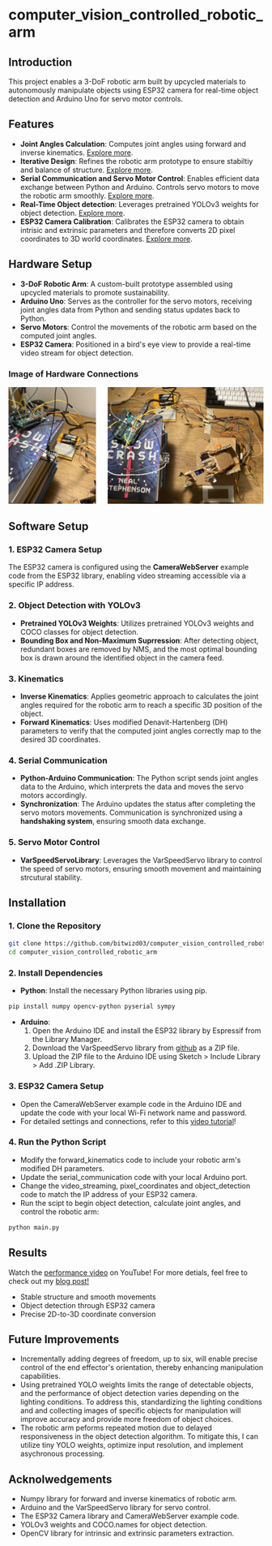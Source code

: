 # computer_vision_controlled_robotic_arm
## Introduction
This project enables a 3-DoF robotic arm built by upcycled materials to autonomously manipulate objects using ESP32 camera for real-time object detection and Arduino Uno for servo motor controls. 

## Features
- **Joint Angles Calculation**: Computes joint angles using forward and inverse kinematics. [Explore more](https://bitwiz03.medium.com/start-of-my-journey-into-computer-vision-controlled-3-dof-robotic-arm-3353c88c40bf).
- **Iterative Design**: Refines the robotic arm prototype to ensure stabiltiy and balance of structure. [Explore more](https://bitwiz03.medium.com/evaluating-and-enhancing-my-3-dof-robotic-arm-hardware-software-0fe39215a9fd).
- **Serial Communication and Servo Motor Control**: Enables efficient data exchange between Python and Arduino. Controls servo motors to move the robotic arm smoothly. [Explore more](https://bitwiz03.medium.com/fine-tuning-control-systems-optimizing-motor-algorithms-and-communication-protocols-for-robotic-a84301adf23b).
- **Real-Time Object detection**: Leverages pretrained YOLOv3 weights for object detection. [Explore more](https://bitwiz03.medium.com/adding-vision-to-robotic-arm-setting-up-the-esp32-camera-for-object-detection-d72eb6692d51).
- **ESP32 Camera Calibration**:  Calibrates the ESP32 camera to obtain intrisic and extrinsic parameters and therefore converts 2D pixel coordinates to 3D world coordinates. [Explore more](https://bitwiz03.medium.com/bridging-dimensions-camera-calibration-for-2d-to-3d-mapping-3d2b0a060a6f).

## Hardware Setup
- **3-DoF Robotic Arm**: A custom-built prototype assembled using upcycled materials to promote sustainability.
- **Arduino Uno**: Serves as the controller for the servo motors, receiving joint angles data from Python and sending status updates back to Python. 
- **Servo Motors**: Control the movements of the robotic arm based on the computed joint angles. 
- **ESP32 Camera**: Positioned in a bird's eye view to provide a real-time video stream for object detection. 

### Image of Hardware Connections 
![Connection Setup Photo](hardware_connections.jpg)

## Software Setup
### **1. ESP32 Camera Setup**
The ESP32 camera is configured using the **CameraWebServer** example code from the ESP32 library, enabling video streaming accessible via a specific IP address. 

### **2. Object Detection with YOLOv3**
- **Pretrained YOLOv3 Weights**: Utilizes pretrained YOLOv3 weights and COCO classes for object detection.
- **Bounding Box and Non-Maximum Suprression**: After detecting object, redundant boxes are removed by NMS, and the most optimal bounding box is drawn around the identified object in the camera feed.

### **3. Kinematics**
- **Inverse Kinematics**: Applies geometric approach to calculates the joint angles required for the robotic arm to reach a specific 3D position of the object. 
- **Forward Kinematics**: Uses modified Denavit-Hartenberg (DH) parameters to verify that the computed joint angles correctly map to the desired 3D coordinates.

### **4. Serial Communication**
- **Python-Arduino Communication**: The Python script sends joint angles data to the Arduino, which interprets the data and moves the servo motors accordingly. 
- **Synchronization**: The Arduino updates the status after completing the servo motors movements. Communication is synchronized using a **handshaking system**, ensuring smooth data exchange.

### **5. Servo Motor Control**
- **VarSpeedServoLibrary**: Leverages the VarSpeedServo library to control the speed of servo motors, ensuring smooth movement and maintaining strcutural stability. 

## Installation  
### **1. Clone the Repository**  
```bash
git clone https://github.com/bitwizd03/computer_vision_controlled_robotic_arm.git
cd computer_vision_controlled_robotic_arm
```
### **2. Install Dependencies**
- **Python**: Install the necessary Python libraries using pip.
```bash
pip install numpy opencv-python pyserial sympy
```
- **Arduino**:
  1. Open the Arduino IDE and install the ESP32 library by Espressif from the Library Manager.
  2. Download the VarSpeedServo library from [github](https://github.com/netlabtoolkit/VarSpeedServo) as a ZIP file.
  3. Upload the ZIP file to the Arduino IDE using Sketch > Include Library > Add .ZIP Library.

### **3. ESP32 Camera Setup** 
- Open the CameraWebServer example code in the Arduino IDE and update the code with your local Wi-Fi network name and password.
- For detailed settings and connections, refer to this [video tutorial](https://www.youtube.com/watch?v=7-3piBHV1W0)! 

### **4. Run the Python Script**
- Modify the forward_kinematics code to include your robotic arm's modified DH parameters.
- Update the serial_communication code with your local Arduino port.
- Change the video_streaming, pixel_coordinates and object_detection code to match the IP address of your ESP32 camera. 
- Run the scipt to begin object detection, calculate joint angles, and control the robotic arm:
```bash
python main.py
```
## Results
Watch the [performance video](https://youtu.be/zEXQ5RJERkk?si=U1XYCbymmyTSmgoa) on YouTube! For more detials, feel free to check out my [blog post!](https://bitwiz03.medium.com/turning-ideas-into-reality-project-completion-and-new-frontier-43c1b88f5ec7)
- Stable structure and smooth movements
- Object detection through ESP32 camera
- Precise 2D-to-3D coordinate conversion


## Future Improvements 
- Incrementally adding degrees of freedom, up to six, will enable precise control of the end effector's orientation, thereby enhancing manipulation capabilities.
- Using pretrained YOLO weights limits the range of detectable objects, and the performance of object detection varies depending on the lighting conditions. To address this, standardizing the lighting conditions and and collecting images of specific objects for manipulation will improve accuracy and provide more freedom of object choices. 
- The robotic arm peforms repeated motion due to delayed responsiveness in the object detection algorithm. To mitigate this, I can utilize tiny YOLO weights, optimize input resolution, and implement asychronous processing.
  
## Acknolwedgements
- Numpy library for forward and inverse kinematics of robotic arm.
- Arduino and the VarSpeedServo library for servo control.
- The ESP32 Camera library and CameraWebServer example code.
- YOLOv3 weights and COCO.names for object detection.
- OpenCV library for intrinsic and extrinsic parameters extraction.


